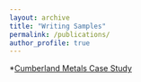 ```yaml
---
layout: archive
title: "Writing Samples"
permalink: /publications/
author_profile: true
---
```


*[Cumberland Metals Case Study](https://github.com/newing21/newing21.github.io/blob/master/files/Cumberland_Metals_Case_Study.pdf)



